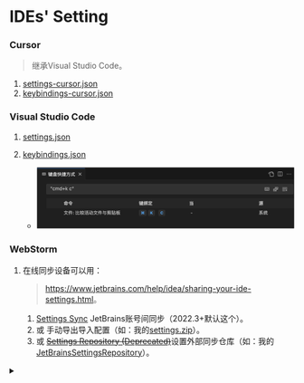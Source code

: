# IDEs' Setting

### Cursor
>继承Visual Studio Code。

1. [settings-cursor.json](./settings-cursor.json)
2. [keybindings-cursor.json](./keybindings-cursor.json)

### Visual Studio Code
1. [settings.json](./settings.json)
2. [keybindings.json](./keybindings.json)

    - ![文件: 比较活动文件与剪贴板](./images/compare.png)

### WebStorm
1. 在线同步设备可以用：

    ><https://www.jetbrains.com/help/idea/sharing-your-ide-settings.html>。

    1. [Settings Sync](https://plugins.jetbrains.com/plugin/20868-settings-sync) JetBrains账号间同步（2022.3+默认这个）。
    2. 或 手动导出导入配置（如：我的[settings.zip](./settings.zip)）。
    3. 或 [~~Settings Repository (Deprecated)~~](https://plugins.jetbrains.com/plugin/7566-settings-repository-deprecated-)设置外部同步仓库（如：我的[JetBrainsSettingsRepository](https://github.com/realgeoffrey/JetBrainsSettingsRepository)）。

<details>
<summary></summary>

2. **Help -> Edit Custom VM Options** can change the memories for the IDE.

>~~IDE has its own language plugins. or using 3rd part pack: Chinese Language Pack：please go to [jetbrains-in-chinese](https://github.com/pingfangx/jetbrains-in-chinese) (or [WebStorm-Chinese](https://github.com/ewen0930/WebStorm-Chinese), [PhpStorm-Chinese](https://github.com/ewen0930/PhpStorm-Chinese), or [PyCharm-Chinese](https://github.com/ewen0930/PyCharm-Chinese)).~~

3. （Windows）Terminal的vi乱码解决办法：

    在Git安装目录下的etc目录下的bash.bashrc文件（如：`C:\Program Files\Git\etc\bash.bashrc`），最后一行添加：

    ```text
    export LANG="zh_CN.UTF-8"
    export LC_ALL="zh_CN.UTF-8"
    ```
4. IDE错误（如：无法搜索文件等）的解决办法：

    点击File,选择Invalidate Caches/Restart...

- <details>

    <summary>IDE针对Node.js调试（支持：TypeScript+自动重启）</summary>

    ![debug图](./images/ide-node-debug-1.png)

    ```xml
    <component name="ProjectRunConfigurationManager">
      <configuration default="false" name="app.ts" type="NodeJSConfigurationType" application-parameters="--project tsconfig.json" nameIsGenerated="true" node-parameters="$USER_HOME$/.nvm/versions/node/v14.17.5/bin/nodemon" path-to-js-file="app.ts" working-dir="$PROJECT_DIR$">
        <envs>
          <env name="NODE_ENV" value="development" />
          <env name="DEBUG" value="koa*" />
        </envs>
        <method v="2" />
      </configuration>
    </component>
    ```
    </details>
</details>

